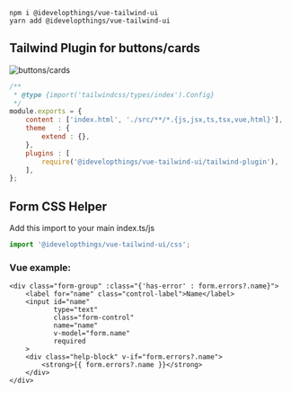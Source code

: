 ```shell
npm i @idevelopthings/vue-tailwind-ui
yarn add @idevelopthings/vue-tailwind-ui
```

## Tailwind Plugin for buttons/cards
![buttons/cards](https://user-images.githubusercontent.com/4105581/193417729-399e6843-c7aa-4425-b4de-fd91e319f093.png)

```js
/**
 * @type {import('tailwindcss/types/index').Config}
 */
module.exports = {
	content : ['index.html', './src/**/*.{js,jsx,ts,tsx,vue,html}'],
	theme   : {
		extend : {},
	},
	plugins : [
		require('@idevelopthings/vue-tailwind-ui/tailwind-plugin'),
	],
};
```


## Form CSS Helper
Add this import to your main index.ts/js
```js
import '@idevelopthings/vue-tailwind-ui/css';
```

### Vue example:
```vuejs
<div class="form-group" :class="{'has-error' : form.errors?.name}">
    <label for="name" class="control-label">Name</label>
    <input id="name"
           type="text"
           class="form-control"
           name="name"
           v-model="form.name"
           required
    >
    <div class="help-block" v-if="form.errors?.name">
        <strong>{{ form.errors?.name }}</strong>
    </div>
</div>
```

